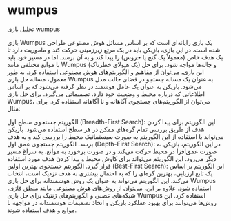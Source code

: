 # wumpus

تحلیل بازی wumpus

بازی Wumpus یک بازی رایانه‌ای است که بر اساس مسائل هوش مصنوعی طراحی شده است. در این بازی، بازیکن باید در یک مرتع زیرزمینی حرکت کند و ماموریت دارد تا یک هدف خاص (معمولاً یک گنج یا خروس) را پیدا کند و به آن برسد. اما در مسیر خود باید با موانع مختلفی مانند Wumpus (یک هیولای خطرناک) و چاله‌ها مواجه شود. برای حل این بازی، می‌توان از مفاهیم و الگوریتم‌های هوش مصنوعی استفاده کرد. به طور معمول، مساله حل بازی Wumpus به عنوان یک مساله جستجو در فضای حالت مدل می‌شود. بازیکن به عنوان یک عامل هوشمند در نظر گرفته می‌شود که بر اساس اطلاعاتی که درباره محیط و وضعیت خود دارد، تصمیماتی می‌گیرد. برای حل بازی Wumpus، می‌توان از الگوریتم‌های جستجوی آگاهانه و نا آگاهانه استفاده کرد. برای مثال:

الگوریتم جستجوی سطح اول (Breadth-First Search): این الگوریتم برای پیدا کردن هدف از طریق بررسی تمام گره‌های ممکن در هر سطح استفاده می‌شود. بازیکن می‌تواند با استفاده از این الگوریتم به صورت سیستماتیک محیط را بررسی کند و به هدف برسد.
الگوریتم جستجوی عمق اول (Depth-First Search): در این الگوریتم، بازیکن به صورت عمق‌افزا در محیط حرکت می‌کند و در صورت برخورد به موانع، به سراغ مسیر دیگر می‌رود. این الگوریتم می‌تواند برای کاوش محیط و پیدا کردن هدف مورد استفاده قرار گیرد.
الگوریتم جستجوی بهترین اولین (Best-First Search): این الگوریتم بر اساس یک تابع ارزیابی، بهترین گره‌ای را که به احتمال بیشتری به هدف نزدیک است، انتخاب می‌کند. این الگوریتم می‌تواند به عنوان یک روش هوشمندانه برای حل بازی Wumpus استفاده شود. علاوه بر این، می‌توان از روش‌های هوش مصنوعی مانند منطق فازی، شبکه‌های عصبی و الگوریتم‌های ژنتیک برای حل بازی Wumpus استفاده کرد. این روش‌ها می‌توانند برای بهبود عملکرد بازیکن و اتخاذ تصمیمات هوشمندانه در مواجهه با موانع و هدف استفاده شوند.
